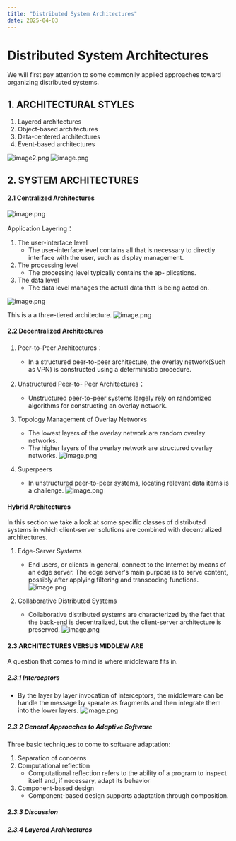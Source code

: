 ```yaml
---
title: "Distributed System Architectures"
date: 2025-04-03
---
```


# Distributed System Architectures

We will first pay attention to some commonlly applied approaches toward organizing distributed systems.

## 1. ARCHITECTURAL STYLES

1. Layered architectures
2. Object-based architectures 
3. Data-centered architectures 
4. Event-based architectures

![image2.png](../assets/image2.png)
![image.png](../assets/image3.png)

## 2. SYSTEM ARCHITECTURES

#### 2.1 Centralized Architectures
![image.png](../assets/image4.png)

Application Layering：

1. The user-interface level
    - The user-interface level contains all that is necessary to directly interface with the user, such as display management. 
2. The processing level
    - The processing level typically contains the ap- plications.
3. The data level
    - The data level manages the actual data that is being acted on.

![image.png](../assets/image5.png)

This is a a three-tiered architecture.
![image.png](../assets/image6.png)

#### 2.2 Decentralized Architectures

1. Peer-to-Peer Architectures：
    - In a structured peer-to-peer architecture, the overlay network(Such as VPN) is constructed using a deterministic procedure. 

2. Unstructured Peer-to- Peer Architectures：
    - Unstructured peer-to-peer systems largely rely on randomized algorithms for constructing an overlay network.

3. Topology Management of Overlay Networks
    - The lowest layers of the overlay network are random overlay networks.
    - The higher layers of the overlay network are structured overlay networks.
![image.png](../assets/image7.png)

4. Superpeers
    - In unstructured peer-to-peer systems, locating relevant data items is a challenge.
![image.png](../assets/image8.png)

#### Hybrid Architectures

In this section we take a look at some specific classes of distributed systems in which client-server solutions are combined with decentralized architectures.

1. Edge-Server Systems
    - End users, or clients in general, connect to the Internet by means of an edge server. The edge server's main purpose is to serve content, possibly after applying filtering and transcoding functions.
![image.png](../assets/image9.png)

2. Collaborative Distributed Systems
    - Collaborative distributed systems are characterized by the fact that the back-end is decentralized, but the client-server architecture is preserved.
![image.png](../assets/image10.png)

#### 2.3 ARCHITECTURES VERSUS MIDDLEW ARE
A question that comes to mind is where middleware fits in.

##### 2.3.1 Interceptors
- By the layer by layer invocation of interceptors, the middleware can be handle the message by sparate as fragments and then integrate them into the lower layers.
![image.png](../assets/image11.png)

##### 2.3.2 General Approaches to Adaptive Software
Three basic techniques to come to software adaptation:
1. Separation of concerns 
2. Computational reflection 
    - Computational reflection refers to the ability of a program to inspect itself and, if necessary, adapt its behavior
3. Component-based design
    - Component-based design supports adaptation through composition.
##### 2.3.3 Discussion

##### 2.3.4 Layered Architectures

